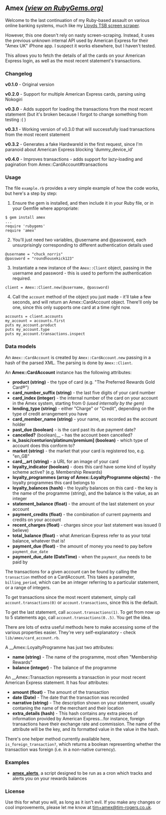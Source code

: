 ## Amex *[(view on RubyGems.org)](http://rubygems.org/gems/amex)*

Welcome to the last continuation of my Ruby-based assault on various online
banking systems, much like my
[Lloyds TSB screen scraper](https://github.com/timrogers/lloydstsb).

However, this one doesn't rely on nasty screen-scraping. Instead, it uses
the previous unknown internal API used by American Express for their
"Amex UK" iPhone app. I suspect it works elsewhere, but I haven't tested.

This allows you to fetch the details of all the cards on your American
Express login, as well as the most recent statement's transactions.

### Changelog

__v0.1.0__ - Original version

__v0.2.0__ - Support for multiple American Express cards, parsing using
Nokogiri

__v0.3.0__ - Adds support for loading the transactions from the most recent statement
(but it's broken because I forgot to change something from testing :( )

__v0.3.1__ - Working version of v0.3.0 that will successfully load transactions
from the most recent statement

__v0.3.2__ - Generates a fake HardwareId in the first request, since I'm
paranoid about American Express blocking 'dummy_device_id'

__v0.4.0__ - Improves transactions - adds support for lazy-loading and
pagination from Amex::CardAccount#transactions


### Usage

The file `example.rb` provides a very simple example of how the code works, but here's a step by step:

1. Ensure the gem is installed, and then include it in your Ruby file, or in your Gemfile where appropriate:

```
$ gem install amex
...
require 'rubygems'
require 'amex'
```

2. You'll just need two variables, @username and @password, each unsurprisingly corresponding to different authentication details used

```
@username = "chuck_norris"
@password = "roundhousekick123"
```

3. Instantiate a new instance of the `Amex::Client` object, passing in the
username and password - this is used to perform the authentication required.

`client = Amex::Client.new(@username, @password)`

4. Call the `account` method of the object you just made - it'll take a few seconds, and will return an Amex::CardAccount object. There'll only be one, since this
only supports one card at a time right now.

```
accounts = client.accounts
my_account = accounts.first
puts my_account.product
puts my_account.type
puts my_account.transactions.inspect
```

### Data models

An `Amex::CardAccount` is created by `Amex::CardAccount.new` passing in a hash
of the parsed XML. The parsing is done by `Amex::Client`.

An __Amex::CardAccount__ instance has the following attributes:

* __product (string)__ - the type of card (e.g. "The Preferred Rewards Gold Card®")
* __card_number_suffix (string)__ - the last five digits of your card number
* __card_index (integer)__ - the internal number of the card on your account
in the Amex system, starting from 0 *(used internally by the gem)*
* __lending_type (string)__ - either "Charge" or "Credit", depending on the type of credit arrangement you have
* __card_member_name (string)__ - your name, as recorded as the account holder
* __past_due (boolean)__ - is the card past its due payment date?
* __cancelled?__ (boolean)__ - has the account been cancelled?
* __is_basic/centurion/platinum/premium] (boolean)__ - which type of account does this conform to?
* __market (string)__ - the market that your card is registered too, e.g. "en_GB"
* __card__art (string)__ - a URL for an image of your card
* __loyalty_indicator (boolean)__ - does this card have some
kind of loyalty scheme active? (e.g. Membership Rewards)
* __loyalty_programmes (array of Amex::LoyaltyProgramme objects)__ - the loyalty programmes this card belongs to
* __loyalty_balances (hash)__ - the loyalty balances on this card - the key is the name of the programme (string), and the balance is the value, as an integer
* __statement_balance (float)__ - the amount of the last statement on your account
* __payment_credits (float)__ - the combination of current payments and credits on your account
* __recent_charges (float)__ - charges since your last statement was issued (I believe)
* __total_balance (float)__ - what American Express refer to as your total balance, whatever that is!
* __payment_due (float)__ - the amount of money you need to pay before `payment_due_date`
* __payment_due_date (DateTime)__ - when the `payment_due` needs to be paid by

The transactions for a given account can be found by calling the `transaction`
method on a CardAccount. This takes a parameter, `billing_period`, which can
be an integer referring to a particular statement, or a range of integers.

To get transactions since the most recent statement, simply call
`account.transactions(0)` or `account.transactions`, since this is the default.

To get the last statement, call `account.transactions(1)`. To get from now up
to 5 statements ago, call `account.transactions(0..5)`. You get the idea.

There are lots of extra useful methods here to make accessing
some of the various properties easier. They're very self-explanatory - check `lib/amex/card_account.rb`.

A __Amex::LoyaltyProgramme has just two attributes:

* __name (string)__ - The name of the programme, most often "Membership Rewards"
* __balance (integer)__ - The balance of the programme

An __Amex::Transaction represents a transaction in your most recent American
Express statement. It has four attributes:

* __amount (float)__ - The amount of the transaction
* __date (Date)__ - The date that the transaction was recorded
* __narrative (string)__ - The description shown on your statement, usually
contaning the name of the merchant and their location
* __extra_details (hash)__ - This hash contains any extra pieces of information
provided by American Express...for instance, foreign transactions have their
exchange rate and commission. The name of the attribute will be the key, and
its formatted value in the value in the hash.

There's one helper method currently available here, `is_foreign_transaction?`,
which returns a boolean representing whether the transaction was foreign (i.e.
in a non-native currency).

### Examples

* __[amex_alerts](https://github.com/timrogers/amex-alerts)__, a script
designed to be run as a cron which tracks and alerts you on your rewards
balances

### License

Use this for what you will, as long as it isn't evil. If you make any changes or cool improvements, please let me know at <tim+amex@tim-rogers.co.uk>.

